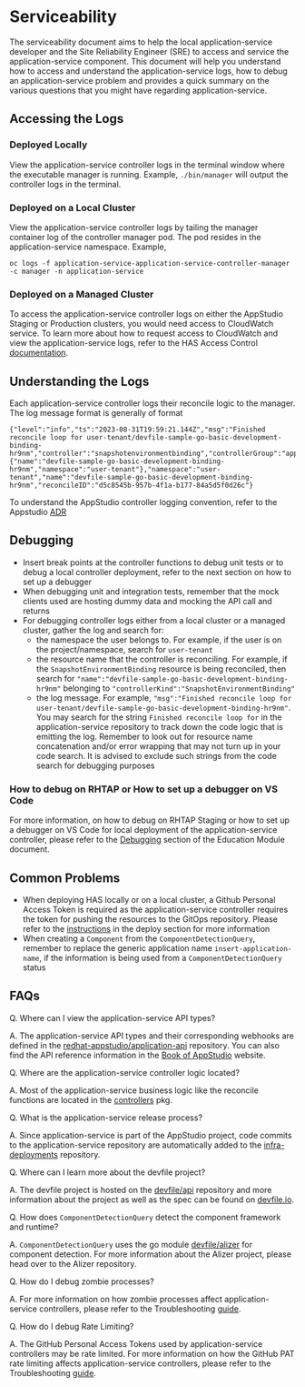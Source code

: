 # Serviceability

The serviceability document aims to help the local application-service developer and the Site Reliability Engineer (SRE) to access and service the application-service component. This document will help you understand how to access and understand the application-service logs, how to debug an application-service problem and provides a quick summary on the various questions that you might have regarding application-service. 

## Accessing the Logs

### Deployed Locally
View the application-service controller logs in the terminal window where the executable manager is running. Example, `./bin/manager` will output the controller logs in the terminal.

### Deployed on a Local Cluster
View the application-service controller logs by tailing the manager container log of the controller manager pod. The pod resides in the application-service namespace. Example,

```
oc logs -f application-service-application-service-controller-manager -c manager -n application-service
```

### Deployed on a Managed Cluster

To access the application-service controller logs on either the AppStudio Staging or Production clusters, you would need access to CloudWatch service. To learn more about how to request access to CloudWatch and view the application-service logs, refer to the HAS Access Control [documentation](https://docs.google.com/document/d/1cK4XGKpXBEYOKfIqSiHuuCfsfHjElxhG9lrlEozzgVE/edit#heading=h.yxk6h5uvh57d). 

## Understanding the Logs
Each application-service controller logs their reconcile logic to the manager. The log message format is generally of format 

```
{"level":"info","ts":"2023-08-31T19:59:21.144Z","msg":"Finished reconcile loop for user-tenant/devfile-sample-go-basic-development-binding-hr9nm","controller":"snapshotenvironmentbinding","controllerGroup":"appstudio.redhat.com","controllerKind":"SnapshotEnvironmentBinding","SnapshotEnvironmentBinding":{"name":"devfile-sample-go-basic-development-binding-hr9nm","namespace":"user-tenant"},"namespace":"user-tenant","name":"devfile-sample-go-basic-development-binding-hr9nm","reconcileID":"d5c8545b-957b-4f1a-b177-84a5d5f0d26c"}
```

To understand the AppStudio controller logging convention, refer to the Appstudio [ADR](https://github.com/redhat-appstudio/book/blob/main/ADR/0006-log-conventions.md)

## Debugging

- Insert break points at the controller functions to debug unit tests or to debug a local controller deployment, refer to the next section on how to set up a debugger
- When debugging unit and integration tests, remember that the mock clients used are hosting dummy data and mocking the API call and returns
- For debugging controller logs either from a local cluster or a managed cluster, gather the log and search for:
  - the namespace the user belongs to. For example, if the user is on the project/namespace, search for `user-tenant`
  - the resource name that the controller is reconciling. For example, if the `SnapshotEnvironmentBinding` resource is being reconciled, then search for `"name":"devfile-sample-go-basic-development-binding-hr9nm"` belonging to `"controllerKind":"SnapshotEnvironmentBinding"`
  - the log message. For example, `"msg":"Finished reconcile loop for user-tenant/devfile-sample-go-basic-development-binding-hr9nm"`. You may search for the string `Finished reconcile loop for` in the application-service repository to track down the code logic that is emitting the log. Remember to look out for resource name concatenation and/or error wrapping that may not turn up in your code search. It is advised to exclude such strings from the code search for debugging purposes

### How to debug on RHTAP or How to set up a debugger on VS Code

For more information, on how to debug on RHTAP Staging or how to set up a debugger on VS Code for local deployment of the application-service controller, please refer to the [Debugging](https://docs.google.com/document/d/1dneldJepfnJ6LnESSYMIhKqmFgjMtf_om_Eud5NMDtU/edit#heading=h.lz54tm3le87l) section of the Education Module document.

## Common Problems
- When deploying HAS locally or on a local cluster, a Github Personal Access Token is required as the application-service controller requires the token for pushing the resources to the GitOps repository. Please refer to the [instructions](../docs/build-test-and-deploy.md#setting-the-github-token-environment-variable) in the deploy section for more information
- When creating a `Component` from the `ComponentDetectionQuery`, remember to replace the generic application name `insert-application-name`, if the information is being used from a `ComponentDetectionQuery` status

## FAQs
Q. Where can I view the application-service API types?

A. The application-service API types and their corresponding webhooks are defined in the [redhat-appstudio/application-api](https://github.com/redhat-appstudio/application-api) repository. You can also find the API reference information in the [Book of AppStudio](https://redhat-appstudio.github.io/architecture/ref/index.html) website.

Q. Where are the application-service controller logic located?

A. Most of the application-service business logic like the reconcile functions are located in the [controllers](https://github.com/redhat-appstudio/application-service/tree/main/controllers) pkg.

Q. What is the application-service release process?

A. Since application-service is part of the AppStudio project, code commits to the application-service repository are automatically added to the [infra-deployments](https://github.com/redhat-appstudio/infra-deployments/tree/main/components/has) repository.

Q. Where can I learn more about the devfile project?

A. The devfile project is hosted on the [devfile/api](https://github.com/devfile/api) repository and more information about the project as well as the spec can be found on [devfile.io](https://devfile.io/).

Q. How does `ComponentDetectionQuery` detect the component framework and runtime?

A. `ComponentDetectionQuery` uses the go module [devfile/alizer](https://github.com/devfile/alizer) for component detection. For more information about the Alizer project, please head over to the Alizer repository.

Q. How do I debug zombie processes?

A. For more information on how zombie processes affect application-service controllers, please refer to the Troubleshooting [guide](https://docs.google.com/document/d/1yCFkFslhbdd8M_RarRhZcgx6gm9nr2JwDObxNtl4H-U/edit#heading=h.4brqv3sh6lq9).

Q. How do I debug Rate Limiting?

A. The GitHub Personal Access Tokens used by application-service controllers may be rate limited. For more information on how the GitHub PAT rate limiting affects application-service controllers, please refer to the Troubleshooting [guide](https://docs.google.com/document/d/1yCFkFslhbdd8M_RarRhZcgx6gm9nr2JwDObxNtl4H-U/edit#heading=h.3xnfno3qm3if).
